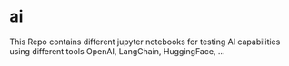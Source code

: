 # ai
This Repo contains different jupyter notebooks for testing AI capabilities using different tools OpenAI, LangChain, HuggingFace, ...

